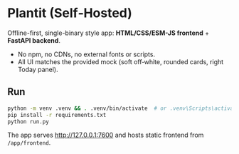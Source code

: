 # Plantit (Self‑Hosted)
Offline-first, single-binary style app: **HTML/CSS/ESM-JS frontend** + **FastAPI backend**.

- No npm, no CDNs, no external fonts or scripts.
- All UI matches the provided mock (soft off‑white, rounded cards, right Today panel).

## Run
```bash
python -m venv .venv && . .venv/bin/activate  # or .venv\Scripts\activate on Windows
pip install -r requirements.txt
python run.py
```
The app serves http://127.0.0.1:7600 and hosts static frontend from `/app/frontend`.
